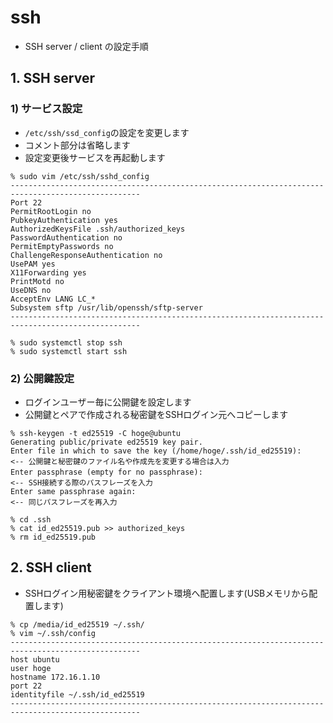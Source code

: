 # ssh

- SSH server / client の設定手順

## 1. SSH server

### 1) サービス設定

- `/etc/ssh/ssd_config`の設定を変更します
- コメント部分は省略します
- 設定変更後サービスを再起動します

```
% sudo vim /etc/ssh/sshd_config
---------------------------------------------------------------------------------------------------
Port 22
PermitRootLogin no
PubkeyAuthentication yes
AuthorizedKeysFile .ssh/authorized_keys
PasswordAuthentication no
PermitEmptyPasswords no
ChallengeResponseAuthentication no
UsePAM yes
X11Forwarding yes
PrintMotd no
UseDNS no
AcceptEnv LANG LC_*
Subsystem sftp /usr/lib/openssh/sftp-server
---------------------------------------------------------------------------------------------------

% sudo systemctl stop ssh
% sudo systemctl start ssh
```

### 2) 公開鍵設定

- ログインユーザー毎に公開鍵を設定します
- 公開鍵とペアで作成される秘密鍵をSSHログイン元へコピーします

```
% ssh-keygen -t ed25519 -C hoge@ubuntu
Generating public/private ed25519 key pair.
Enter file in which to save the key (/home/hoge/.ssh/id_ed25519):     <-- 公開鍵と秘密鍵のファイル名や作成先を変更する場合は入力
Enter passphrase (empty for no passphrase): 　　　　　　　　　　　　　　　<-- SSH接続する際のパスフレーズを入力
Enter same passphrase again:                                          <-- 同じパスフレーズを再入力

% cd .ssh
% cat id_ed25519.pub >> authorized_keys
% rm id_ed25519.pub
```

## 2. SSH client

- SSHログイン用秘密鍵をクライアント環境へ配置します(USBメモリから配置します)

```
% cp /media/id_ed25519 ~/.ssh/
% vim ~/.ssh/config
---------------------------------------------------------------------------------------------------
host ubuntu
user hoge
hostname 172.16.1.10
port 22
identityfile ~/.ssh/id_ed25519
---------------------------------------------------------------------------------------------------
```